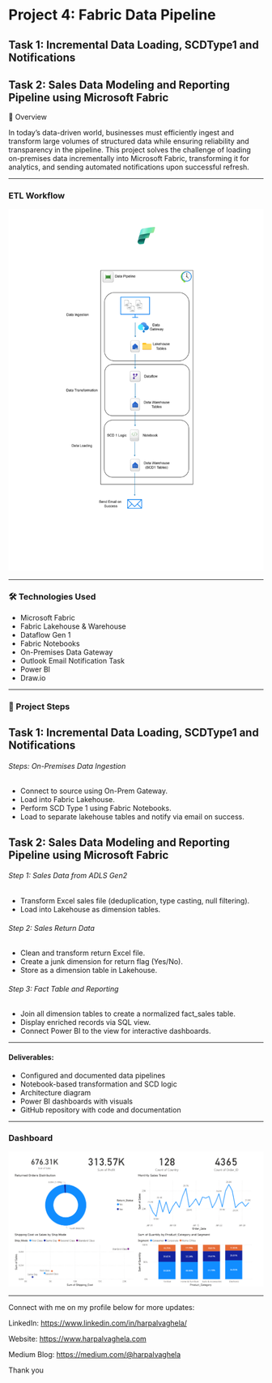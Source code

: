 # Project 4: Fabric Data Pipeline
## Task 1: Incremental Data Loading, SCDType1 and Notifications
## Task 2: Sales Data Modeling and Reporting Pipeline using Microsoft Fabric


📌 Overview

In today’s data-driven world, businesses must efficiently ingest and transform large volumes of structured data while ensuring reliability and transparency in the pipeline. This project solves the challenge of loading on-premises data incrementally into Microsoft Fabric, transforming it for analytics, and sending automated notifications upon successful refresh.

---
### ETL Workflow
![ETLWorkflow](./ETLWorkflow.png)

---
### 🛠️ Technologies Used

- Microsoft Fabric 
- Fabric Lakehouse & Warehouse 
- Dataflow Gen 1 
- Fabric Notebooks 
- On-Premises Data Gateway 
- Outlook Email Notification Task 
- Power BI 
- Draw.io

---

### 🧩 Project Steps

## Task 1: Incremental Data Loading, SCDType1 and Notifications

###### Steps: On-Premises Data Ingestion
- Connect to source using On-Prem Gateway.
- Load into Fabric Lakehouse.
- Perform SCD Type 1 using Fabric Notebooks.
- Load to separate lakehouse tables and notify via email on success.

## Task 2: Sales Data Modeling and Reporting Pipeline using Microsoft Fabric

###### Step 1: Sales Data from ADLS Gen2
- Transform Excel sales file (deduplication, type casting, null filtering).
- Load into Lakehouse as dimension tables.

###### Step 2: Sales Return Data

- Clean and transform return Excel file.
- Create a junk dimension for return flag (Yes/No).
- Store as a dimension table in Lakehouse.

###### Step 3: Fact Table and Reporting

- Join all dimension tables to create a normalized fact_sales table.
- Display enriched records via SQL view.
- Connect Power BI to the view for interactive dashboards.

---
#### Deliverables: 

- Configured and documented data pipelines 
- Notebook-based transformation and SCD logic 
- Architecture diagram 
- Power BI dashboards with visuals 
- GitHub repository with code and documentation

---

### Dashboard
![Dashboard](./Dashboard.png)
  
---

Connect with me on my profile below for more updates:

LinkedIn: https://www.linkedin.com/in/harpalvaghela/

Website: https://www.harpalvaghela.com

Medium Blog: https://medium.com/@harpalvaghela

Thank you
